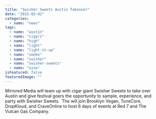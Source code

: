 ```yaml
---
title: "Swisher Sweets Austin Takeover"
date: "2015-03-02"
categories: 
  - name: "news"
tags: 
  - name: "austin"
  - name: "cigars"
  - name: "high"
  - name: "light"
  - name: "light-it-up"
  - name: "smoke"
  - name: "swisher"
  - name: "swisher-sweets"
  - name: "sxsw"
isFeatured: false
featuredImage: ""
---
```


Mirrored Media will team up with cigar giant Swisher Sweets to take over Austin and give festival goers the opportunity to sample, experience, and party with Swisher Sweets.  The will join Brooklyn Vegan, TuneCore, DropKloud, and CraveOnline to host 6 days of events at Red 7 and The Vulcan Gas Company.
